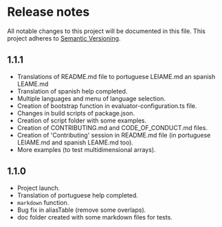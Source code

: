 # Release notes
All notable changes to this project will be documented in this file.
This project adheres to [Semantic Versioning](http://semver.org/).

## 1.1.1
- Translations of README.md file to portuguese LEIAME.md an spanish LEAME.md
- Translation of spanish help completed.
- Multiple languages and menu of language selection.
- Creation of bootstrap function in evaluator-configuration.ts file.
- Changes in build scripts of package.json.
- Creation of script folder with some examples.
- Creation of CONTRIBUTING.md and CODE_OF_CONDUCT.md files.
- Creation of 'Contributing' session in README.md file (in portuguese LEIAME.md and spanish LEAME.md too).
- More examples (to test multidimensional arrays).

## 1.1.0
- Project launch.
- Translation of portuguese help completed.
- `markdown` function.
- Bug fix in aliasTable (remove some overlaps).
- doc folder created with some markdown files for tests.

